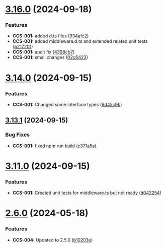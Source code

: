 # [3.16.0](https://github.com/CyberT33N/ErrorManager/compare/v3.14.0...v3.16.0) (2024-09-18)


### Features

* **CCS-001:** added d.ts files ([934afc2](https://github.com/CyberT33N/ErrorManager/commit/934afc2c4086ee178ce20f34be0b8d1e8251b3d1))
* **CCS-001:** added middleware.d.ts and extended related unit tests ([b217201](https://github.com/CyberT33N/ErrorManager/commit/b217201feb2815e54068d9abc3756fd3c3c73643))
* **CCS-001:** audit fix ([4398cb7](https://github.com/CyberT33N/ErrorManager/commit/4398cb7ea1d0c67a56819f36b0c6fb3b8a6a36be))
* **CCS-001:** small changes ([02c6423](https://github.com/CyberT33N/ErrorManager/commit/02c64230961912844e77ed5b7552849e23984567))



# [3.14.0](https://github.com/CyberT33N/ErrorManager/compare/v3.13.1...v3.14.0) (2024-09-15)


### Features

* **CCS-001:** Changed some interface types ([9d45c9b](https://github.com/CyberT33N/ErrorManager/commit/9d45c9b8138a53bf6edcb39f1788fc594b029d88))



## [3.13.1](https://github.com/CyberT33N/ErrorManager/compare/v3.11.0...v3.13.1) (2024-09-15)


### Bug Fixes

* **CCS-001:** fixed npm run build ([c371a5a](https://github.com/CyberT33N/ErrorManager/commit/c371a5ad3c7013e9d15a3dc2defa1a3ca9cd5500))



# [3.11.0](https://github.com/CyberT33N/ErrorManager/compare/v2.6.0...v3.11.0) (2024-09-15)


### Features

* **CCS-001:** Created unit tests for middleware.ts but not ready ([d042254](https://github.com/CyberT33N/ErrorManager/commit/d042254374c5e52b3387cb561485ff103d3eb33f))



# [2.6.0](https://github.com/CyberT33N/ErrorManager/compare/v2.3.0...v2.6.0) (2024-05-18)


### Features

* **CCS-004:** Updated to 2.5.0 ([b10203e](https://github.com/CyberT33N/ErrorManager/commit/b10203e552eb343497cf8af6f7d7abe66ca920c2))



